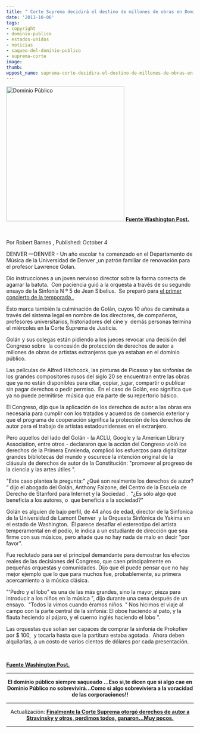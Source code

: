 ```yaml
---
title: " Corte Suprema decidirá el destino de millones de obras en Dominio Público "
date: '2011-10-06'
tags:
- copyright
- dominio-publico
- estados-unidos
- noticias
- saqueo-del-dominio-publico
- suprema-corte
image: 
thumb: 
wppost_name: suprema-corte-decidira-el-destino-de-millones-de-obras-en-dominio-publico
---
```


<a href="https://partidopirata.com.ar/wp-content/uploads/2011/10/dominio-publico.jpg"><img class="aligncenter size-full wp-image-1949" title="dominio-publico" src="https://partidopirata.com.ar/wp-content/uploads/2011/10/dominio-publico.jpg" alt="Dominio Público" width="317" height="361" /></a>
<strong><a href="http://www.washingtonpost.com/politics/supreme-court-copyright-case-will-decide-fate-of-millions-of-once-public-works/2011/10/03/gIQAfX6LLL_story.html" target="_blank">Fuente Washington Post.</a></strong>

&nbsp;

Por Robert Barnes , Published: October 4

DENVER —DENVER - Un año escolar ha comenzado en el Departamento de Música de la Universidad de Denver ,un patrón familiar de renovación para el profesor Lawrence Golan.

Dio instrucciones a un joven nervioso director sobre la forma correcta de agarrar la batuta.  Con paciencia guió a la orquesta a través de su segundo ensayo de la Sinfonía N º 5 de Jean Sibelius.  Se preparó para <a href="http://www.du.edu/ahss/schools/lamont/index.html" target="_blank">el primer concierto de la temporada .</a>

Ésto marca también la culminación de Golán, cuyos 10 años de caminata a través del sistema legal en nombre de los directores, de compañeros, profesores universitarios, historiadores del cine y  demás personas termina el miércoles en la Corte Suprema de Justicia.

Golán y sus colegas están pidiendo a los jueces revocar una decisión del Congreso sobre  la concesión de protección de derechos de autor a millones de obras de artistas extranjeros que ya estaban en el dominio público.

Las películas de Alfred Hitchcock, las pinturas de Picasso y las sinfonías de los grandes compositores rusos del siglo 20 se encuentran entre las obras que ya no están disponibles para citar, copiar, jugar, compartir o publicar sin pagar derechos o pedir permiso.  En el caso de Golán, eso significa que ya no puede permitirse  música que era parte de su repertorio básico.

El Congreso, dijo que la aplicación de los derechos de autor a las obras era necesaria para cumplir con los tratados y acuerdos de comercio exterior y que el programa de cooperación significa la protección de los derechos de autor para el trabajo de artistas estadounidenses en el extranjero.

Pero aquellos del lado del Golán - la ACLU, Google y la American Library Association, entre otros - declararon que la acción del Congreso violó los derechos de la Primera Enmienda, complicó los esfuerzos para digitalizar grandes bibliotecas del mundo y oscurece la intención original de la cláusula de derechos de autor de la Constitución: "promover al progreso de la ciencia y las artes útiles ".

"Este caso plantea la pregunta:" ¿Qué son realmente los derechos de autor? ” dijo el abogado del Golán, Anthony Falzone, del Centro de la Escuela de Derecho de Stanford para Internet y la Sociedad .  "¿Es sólo algo que beneficia a los autores, o  que beneficia a la sociedad?"

Golán es alguien de bajo perfil, de 44 años de edad, director de la Sinfonica de la Universidad de Lamont Denver  y la Orquesta Sinfónica de Yakima en el estado de Washington.  Él parece desafíar el estereotipo del artista temperamental en el podio, le indica a un estudiante de dirección que sea firme con sus músicos, pero añade que no hay nada de malo en decir "por favor".

Fue reclutado para ser el principal demandante para demostrar los efectos reales de las decisiones del Congreso, que caen principalmente en pequeñas orquestas y comunidades. Dijo que él puede pensar que no hay mejor ejemplo que lo que para muchos fue, probablemente, su primera acercamiento a la música clásica.

"'Pedro y el lobo" es una de las más grandes, sino la mayor, pieza para introducir a los niños en la música ", dijo durante una cena después de un ensayo.  "Todos la vimos cuando éramos niños. ” Nos hicimos el viaje al campo con la parte central de la sinfonía: El oboe haciendo al pato, y la flauta heciendo al pájaro, y el cuerno inglés haciendo el lobo ".

Las orquestas que solían ser capaces de comprar la sinfonía de Prokofiev por $ 100,  y tocarla hasta que la partitura estaba agotada.  Ahora deben  alquilarlas, a un costo de varios cientos de dólares por cada presentación.

&nbsp;

<strong></strong><strong><a href="http://www.washingtonpost.com/politics/supreme-court-copyright-case-will-decide-fate-of-millions-of-once-public-works/2011/10/03/gIQAfX6LLL_story.html" target="_blank">Fuente Washington Post.</a></strong>

<hr />
<p style="text-align: center;"><strong>El dominio público siempre saqueado ...Eso si,te dicen que si algo cae en Dominio Público no sobrevivirá...Como si algo sobreviviera a la voracidad de las corporaciones!!</strong></p>


<hr />
<p style="text-align: center;">Actualización:
<strong> <a href="https://partidopirata.com.ar/2873/ee-uu-corte-suprema-le-dice-al-congreso-que-pueden-tener-copyright-obras-que-estaban-en-dominio-publico">Finalmente la Corte Suprema otorgó derechos de autor a Stravinsky y otros, perdimos todos, ganaron...Muy pocos.</a></strong></p>


<hr />
